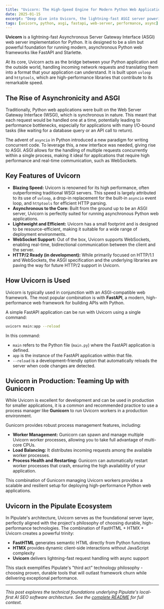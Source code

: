 ```yaml
---
title: "Uvicorn: The High-Speed Engine for Modern Python Web Applications"
date: 2025-01-15
excerpt: "Deep dive into Uvicorn, the lightning-fast ASGI server powering modern Python web frameworks like FastAPI"
tags: [uvicorn, python, asgi, fastapi, web-server, performance, async]
---
```


**Uvicorn** is a lightning-fast Asynchronous Server Gateway Interface (ASGI) web server implementation for Python. It is designed to be a slim but powerful foundation for running modern, asynchronous Python web frameworks like FastAPI and Starlette.

At its core, Uvicorn acts as the bridge between your Python application and the outside world, handling incoming network requests and translating them into a format that your application can understand. It is built upon `uvloop` and `httptools`, which are high-performance libraries that contribute to its remarkable speed.

## The Rise of Asynchronicity and ASGI

Traditionally, Python web applications were built on the Web Server Gateway Interface (WSGI), which is synchronous in nature. This meant that each request would be handled one at a time, potentially leading to performance bottlenecks, especially for applications with many I/O-bound tasks (like waiting for a database query or an API call to return).

The advent of `asyncio` in Python introduced a new paradigm for writing concurrent code. To leverage this, a new interface was needed, giving rise to ASGI. ASGI allows for the handling of multiple requests concurrently within a single process, making it ideal for applications that require high performance and real-time communication, such as WebSockets.

## Key Features of Uvicorn

* **Blazing Speed:** Uvicorn is renowned for its high performance, often outperforming traditional WSGI servers. This speed is largely attributed to its use of `uvloop`, a drop-in replacement for the built-in `asyncio` event loop, and `httptools` for efficient HTTP parsing.
* **Asynchronous to the Core:** Built from the ground up to be an ASGI server, Uvicorn is perfectly suited for running asynchronous Python web applications.
* **Lightweight and Efficient:** Uvicorn has a small footprint and is designed to be resource-efficient, making it suitable for a wide range of deployment environments.
* **WebSocket Support:** Out of the box, Uvicorn supports WebSockets, enabling real-time, bidirectional communication between the client and the server.
* **HTTP/2 Ready (in development):** While primarily focused on HTTP/1.1 and WebSockets, the ASGI specification and the underlying libraries are paving the way for future HTTP/2 support in Uvicorn.

## How Uvicorn is Used

Uvicorn is typically used in conjunction with an ASGI-compatible web framework. The most popular combination is with **FastAPI**, a modern, high-performance web framework for building APIs with Python.

A simple FastAPI application can be run with Uvicorn using a single command:

```bash
uvicorn main:app --reload
```

In this command:

* `main` refers to the Python file (`main.py`) where the FastAPI application is defined.
* `app` is the instance of the FastAPI application within that file.
* `--reload` is a development-friendly option that automatically reloads the server when code changes are detected.

## Uvicorn in Production: Teaming Up with Gunicorn

While Uvicorn is excellent for development and can be used in production for smaller applications, it is a common and recommended practice to use a process manager like **Gunicorn** to run Uvicorn workers in a production environment.

Gunicorn provides robust process management features, including:

* **Worker Management:** Gunicorn can spawn and manage multiple Uvicorn worker processes, allowing you to take full advantage of multi-core CPUs.
* **Load Balancing:** It distributes incoming requests among the available worker processes.
* **Process Health and Restarting:** Gunicorn can automatically restart worker processes that crash, ensuring the high availability of your application.

This combination of Gunicorn managing Uvicorn workers provides a scalable and resilient setup for deploying high-performance Python web applications.

## Uvicorn in the Pipulate Ecosystem

In Pipulate's architecture, Uvicorn serves as the foundational server layer, perfectly aligned with the project's philosophy of choosing durable, high-performance technologies. The combination of FastHTML + HTMX + Uvicorn creates a powerful trinity:

* **FastHTML** generates semantic HTML directly from Python functions
* **HTMX** provides dynamic client-side interactions without JavaScript complexity  
* **Uvicorn** delivers lightning-fast request handling with async support

This stack exemplifies Pipulate's "third act" technology philosophy - choosing proven, durable tools that will outlast framework churn while delivering exceptional performance.

---

*This post explores the technical foundations underlying Pipulate's local-first AI SEO software architecture. See the [complete README](https://github.com/miklevin/pipulate) for full context.* 